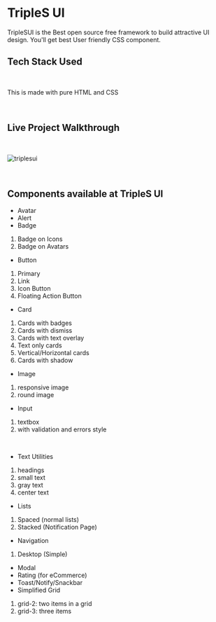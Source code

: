 # TripleS UI

TripleSUI is the Best open source free framework to build attractive UI design. You'll get best User friendly CSS component.

## Tech Stack Used 

</br>


This is made with pure HTML and CSS

</br>

## Live Project Walkthrough

</br>


![triplesui](/styles/video/triplesui.gif) 

</br>

## Components available at TripleS UI 

- Avatar
- Alert
- Badge
1. Badge on Icons
2. Badge on Avatars
- Button
1. Primary
2. Link
3. Icon Button
4. Floating Action Button
- Card
1. Cards with badges
2. Cards with dismiss
3. Cards with text overlay
4. Text only cards
5. Vertical/Horizontal cards
6. Cards with shadow
- Image
1. responsive image
2. round image
- Input
1. textbox
2. with validation and errors style

<br> 

- Text Utilities
1. headings
2. small text
3. gray text
4. center text
- Lists
1. Spaced (normal lists)
2. Stacked (Notification Page)
- Navigation
1. Desktop (Simple)
- Modal
- Rating (for eCommerce)
- Toast/Notify/Snackbar
- Simplified Grid
1. grid-2: two items in a grid
2. grid-3: three items
